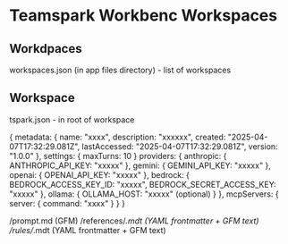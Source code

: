 # Teamspark Workbenc Workspaces

## Workdpaces

workspaces.json (in app files directory) - list of workspaces

## Workspace

tspark.json - in root of workspace

{
  metadata: {
    name: "xxxx",
    description: "xxxxxx",
    created: "2025-04-07T17:32:29.081Z",
    lastAccessed: "2025-04-07T17:32:29.081Z",
    version: "1.0.0"
  },
  settings: {
    maxTurns: 10
  }
  providers: {
    anthropic: {
      ANTHROPIC_API_KEY: "xxxxx"
    },
    gemini: {
      GEMINI_API_KEY: "xxxxx"
    },
    openai: {
      OPENAI_API_KEY: "xxxxx"
    },
    bedrock: {
      BEDROCK_ACCESS_KEY_ID: "xxxxx",
      BEDROCK_SECRET_ACCESS_KEY: "xxxxx"
    },
    ollama: {
      OLLAMA_HOST: "xxxxx" (optional)
    }
  },
  mcpServers: {
    server: {
      command: "xxxx"
    }
  }
}

/prompt.md (GFM)
/references/*.mdt (YAML frontmatter + GFM text)
/rules/*.mdt (YAML frontmatter + GFM text)
